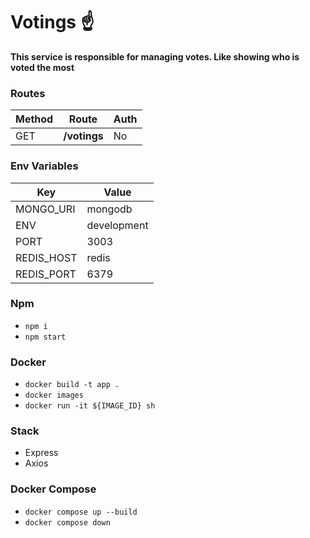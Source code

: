# Votings ☝️

**This service is responsible for managing votes. Like showing who is voted the most**

### Routes

| Method | Route        | Auth |
| ------ | ------------ | ---- |
| GET    | **/votings** | No   |

### Env Variables

| Key        | Value       |
| ---------- | ----------- |
| MONGO_URI  | mongodb     |
| ENV        | development |
| PORT       | 3003        |
| REDIS_HOST | redis       |
| REDIS_PORT | 6379        |

### Npm

- `npm i`
- `npm start`

### Docker

- `docker build -t app .`
- `docker images`
- `docker run -it ${IMAGE_ID} sh`

### Stack

- Express
- Axios

### Docker Compose

- `docker compose up --build`
- `docker compose down`
